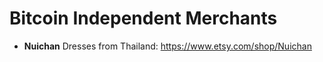 # Bitcoin Independent Merchants

- **Nuichan** Dresses from Thailand: https://www.etsy.com/shop/Nuichan

